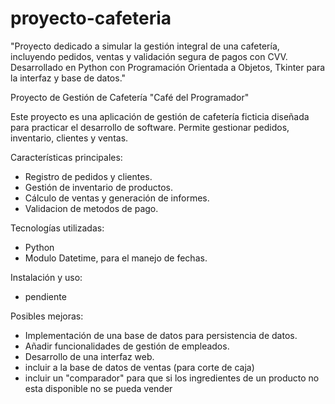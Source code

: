 # proyecto-cafeteria
"Proyecto dedicado a simular la gestión integral de una cafetería, incluyendo pedidos, ventas y validación segura de pagos con CVV. Desarrollado en Python con Programación Orientada a Objetos, Tkinter para la interfaz y base de datos."

Proyecto de Gestión de Cafetería "Café del Programador"

Este proyecto es una aplicación de gestión de cafetería ficticia diseñada para practicar el desarrollo de software. Permite gestionar pedidos, inventario, clientes y ventas.

Características principales:

* Registro de pedidos y clientes.
* Gestión de inventario de productos.
* Cálculo de ventas y generación de informes.
* Validacion de metodos de pago.

Tecnologías utilizadas:

* Python
* Modulo Datetime, para el manejo de fechas.

Instalación y uso:

* pendiente
  
Posibles mejoras:

* Implementación de una base de datos para persistencia de datos.
* Añadir funcionalidades de gestión de empleados.
* Desarrollo de una interfaz web.
* incluir a la base de datos de ventas (para corte de caja)
* incluir un "comparador" para que si los ingredientes de un producto no esta disponible no se pueda vender
